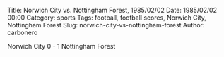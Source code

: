 Title: Norwich City vs. Nottingham Forest, 1985/02/02
Date: 1985/02/02 00:00
Category: sports
Tags: football, football scores, Norwich City, Nottingham Forest
Slug: norwich-city-vs-nottingham-forest
Author: carbonero


Norwich City 0 - 1 Nottingham Forest
